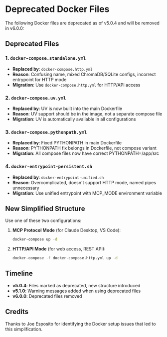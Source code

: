 # Deprecated Docker Files

The following Docker files are deprecated as of v5.0.4 and will be removed in v6.0.0:

## Deprecated Files

### 1. `docker-compose.standalone.yml`
- **Replaced by**: `docker-compose.http.yml`
- **Reason**: Confusing name, mixed ChromaDB/SQLite configs, incorrect entrypoint for HTTP mode
- **Migration**: Use `docker-compose.http.yml` for HTTP/API access

### 2. `docker-compose.uv.yml`
- **Replaced by**: UV is now built into the main Dockerfile
- **Reason**: UV support should be in the image, not a separate compose file
- **Migration**: UV is automatically available in all configurations

### 3. `docker-compose.pythonpath.yml`
- **Replaced by**: Fixed PYTHONPATH in main Dockerfile
- **Reason**: PYTHONPATH fix belongs in Dockerfile, not compose variant
- **Migration**: All compose files now have correct PYTHONPATH=/app/src

### 4. `docker-entrypoint-persistent.sh`
- **Replaced by**: `docker-entrypoint-unified.sh`
- **Reason**: Overcomplicated, doesn't support HTTP mode, named pipes unnecessary
- **Migration**: Use unified entrypoint with MCP_MODE environment variable

## New Simplified Structure

Use one of these two configurations:

1. **MCP Protocol Mode** (for Claude Desktop, VS Code):
   ```bash
   docker-compose up -d
   ```

2. **HTTP/API Mode** (for web access, REST API):
   ```bash
   docker-compose -f docker-compose.http.yml up -d
   ```

## Timeline

- **v5.0.4**: Files marked as deprecated, new structure introduced
- **v5.1.0**: Warning messages added when using deprecated files
- **v6.0.0**: Deprecated files removed

## Credits

Thanks to Joe Esposito for identifying the Docker setup issues that led to this simplification.